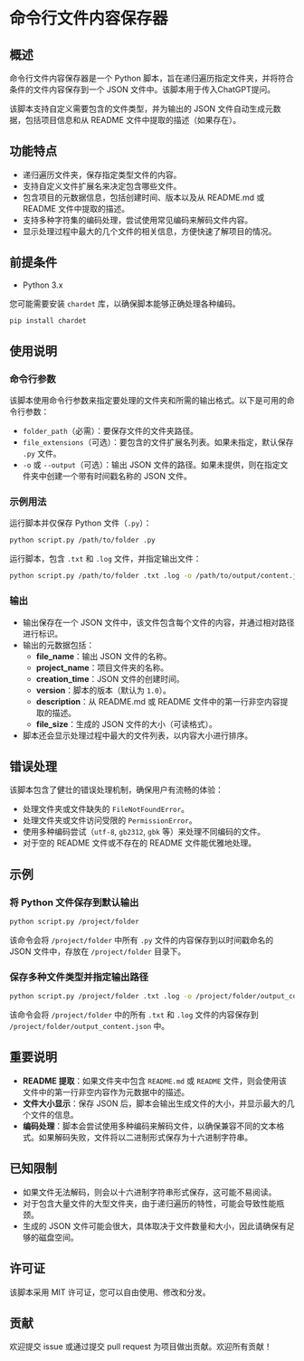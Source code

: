 # 命令行文件内容保存器

## 概述

命令行文件内容保存器是一个 Python 脚本，旨在递归遍历指定文件夹，并将符合条件的文件内容保存到一个 JSON 文件中。该脚本用于传入ChatGPT提问。

该脚本支持自定义需要包含的文件类型，并为输出的 JSON 文件自动生成元数据，包括项目信息和从 README 文件中提取的描述（如果存在）。

## 功能特点

- 递归遍历文件夹，保存指定类型文件的内容。
- 支持自定义文件扩展名来决定包含哪些文件。
- 包含项目的元数据信息，包括创建时间、版本以及从 README.md 或 README 文件中提取的描述。
- 支持多种字符集的编码处理，尝试使用常见编码来解码文件内容。
- 显示处理过程中最大的几个文件的相关信息，方便快速了解项目的情况。

## 前提条件

- Python 3.x

您可能需要安装 `chardet` 库，以确保脚本能够正确处理各种编码。

```sh
pip install chardet
```

## 使用说明

### 命令行参数

该脚本使用命令行参数来指定要处理的文件夹和所需的输出格式。以下是可用的命令行参数：

- `folder_path`（必需）：要保存文件的文件夹路径。
- `file_extensions`（可选）：要包含的文件扩展名列表。如果未指定，默认保存 `.py` 文件。
- `-o` 或 `--output`（可选）：输出 JSON 文件的路径。如果未提供，则在指定文件夹中创建一个带有时间戳名称的 JSON 文件。

### 示例用法

运行脚本并仅保存 Python 文件（`.py`）：

```sh
python script.py /path/to/folder .py
```

运行脚本，包含 `.txt` 和 `.log` 文件，并指定输出文件：

```sh
python script.py /path/to/folder .txt .log -o /path/to/output/content.json
```

### 输出

- 输出保存在一个 JSON 文件中，该文件包含每个文件的内容，并通过相对路径进行标识。
- 输出的元数据包括：
  - **file_name**：输出 JSON 文件的名称。
  - **project_name**：项目文件夹的名称。
  - **creation_time**：JSON 文件的创建时间。
  - **version**：脚本的版本（默认为 `1.0`）。
  - **description**：从 README.md 或 README 文件中的第一行非空内容提取的描述。
  - **file_size**：生成的 JSON 文件的大小（可读格式）。
- 脚本还会显示处理过程中最大的文件列表，以内容大小进行排序。

## 错误处理

该脚本包含了健壮的错误处理机制，确保用户有流畅的体验：

- 处理文件夹或文件缺失的 `FileNotFoundError`。
- 处理文件夹或文件访问受限的 `PermissionError`。
- 使用多种编码尝试（`utf-8`, `gb2312`, `gbk` 等）来处理不同编码的文件。
- 对于空的 README 文件或不存在的 README 文件能优雅地处理。

## 示例

### 将 Python 文件保存到默认输出

```sh
python script.py /project/folder
```
该命令会将 `/project/folder` 中所有 `.py` 文件的内容保存到以时间戳命名的 JSON 文件中，存放在 `/project/folder` 目录下。

### 保存多种文件类型并指定输出路径

```sh
python script.py /project/folder .txt .log -o /project/folder/output_content.json
```
该命令会将 `/project/folder` 中的所有 `.txt` 和 `.log` 文件的内容保存到 `/project/folder/output_content.json` 中。

## 重要说明

- **README 提取**：如果文件夹中包含 `README.md` 或 `README` 文件，则会使用该文件中的第一行非空内容作为元数据中的描述。
- **文件大小显示**：保存 JSON 后，脚本会输出生成文件的大小，并显示最大的几个文件的信息。
- **编码处理**：脚本会尝试使用多种编码来解码文件，以确保兼容不同的文本格式。如果解码失败，文件将以二进制形式保存为十六进制字符串。

## 已知限制

- 如果文件无法解码，则会以十六进制字符串形式保存，这可能不易阅读。
- 对于包含大量文件的大型文件夹，由于递归遍历的特性，可能会导致性能瓶颈。
- 生成的 JSON 文件可能会很大，具体取决于文件数量和大小，因此请确保有足够的磁盘空间。

## 许可证

该脚本采用 MIT 许可证，您可以自由使用、修改和分发。

## 贡献

欢迎提交 issue 或通过提交 pull request 为项目做出贡献。欢迎所有贡献！

